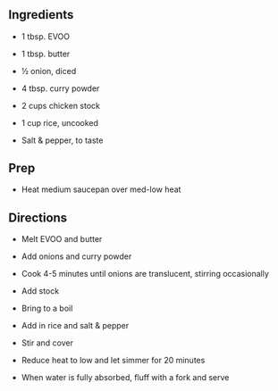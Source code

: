 # 

## Ingredients

- 1 tbsp. EVOO

- 1 tbsp. butter

- ½ onion, diced

- 4 tbsp. curry powder

- 2 cups chicken stock

- 1 cup rice, uncooked

- Salt & pepper, to taste

## Prep

- Heat medium saucepan over med-low heat

## Directions

- Melt EVOO and butter

- Add onions and curry powder

- Cook 4-5 minutes until onions are translucent, stirring occasionally

- Add stock

- Bring to a boil

- Add in rice and salt & pepper

- Stir and cover

- Reduce heat to low and let simmer for 20 minutes

- When water is fully absorbed, fluff with a fork and serve
